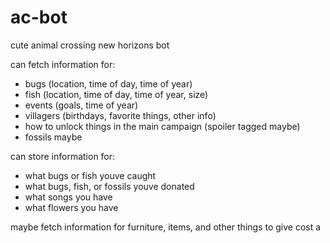 # ac-bot
cute animal crossing new horizons bot

can fetch information for:
- bugs (location, time of day, time of year)
- fish (location, time of day, time of year, size)
- events (goals, time of year)
- villagers (birthdays, favorite things, other info)
- how to unlock things in the main campaign (spoiler tagged maybe)
- fossils maybe

can store information for:
- what bugs or fish youve caught
- what bugs, fish, or fossils youve donated
- what songs you have
- what flowers you have

maybe fetch information for furniture, items, and other things to give cost
a
